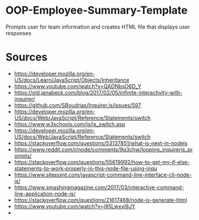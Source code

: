 # OOP-Employee-Summary-Template
Prompts user for team information and creates HTML file that displays user responses

# Sources
* https://developer.mozilla.org/en-US/docs/Learn/JavaScript/Objects/Inheritance
* https://www.youtube.com/watch?v=QADNbsO6D_Y
* https://old.janabeck.com/blog/2017/02/05/infinite-interactivity-with-inquirer/
* https://github.com/SBoudrias/Inquirer.js/issues/597
* https://developer.mozilla.org/en-US/docs/Web/JavaScript/Reference/Statements/switch
* https://www.w3schools.com/js/js_switch.asp
* https://developer.mozilla.org/en-US/docs/Web/JavaScript/Reference/Statements/switch
* https://stackoverflow.com/questions/53137851/what-is-next-in-nodejs
* https://www.reddit.com/r/node/comments/9q3chw/looping_inquirerjs_prompts/
* https://stackoverflow.com/questions/55619992/how-to-get-my-if-else-statements-to-work-properly-in-this-node-file-using-inqu
* https://www.sitepoint.com/javascript-command-line-interface-cli-node-js/
* https://www.smashingmagazine.com/2017/03/interactive-command-line-application-node-js/
* https://stackoverflow.com/questions/21617468/node-js-generate-html
* https://www.youtube.com/watch?v=j95Lwxvi9JY
* 
